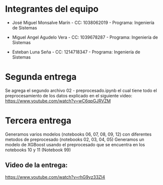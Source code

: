 # Integrantes del equipo
- José Miguel Monsalve Marín - CC: 1038062019 - Programa: Ingeniería de Sistemas
  
- Miguel Angel Agudelo Vera - CC: 1039678287 - Programa: Ingeniería de Sistemas
  
- Esteban Luna Seña - CC: 1214718347 - Programa: Ingeniería de Sistemas

# Segunda entrega
Se agrega el segundo archivo 02 - preprocesado.ipynb el cual tiene todo el preprocesamiento de los datos explicado en el siguiente video:
https://www.youtube.com/watch?v=wC6qpGJRVZM

# Tercera entrega
Generamos varios modelos (notebooks 06, 07, 08, 09, 12) con diferentes metodos de preprocesado (notebooks 02, 03, 04, 05)
Generamos un modelo de XGBoost usando el preprocesado que se encuentra en los notebooks 10 y 11 (Notebook 99)

## Video de la entrega:
https://www.youtube.com/watch?v=rhG9yz33ZI4
